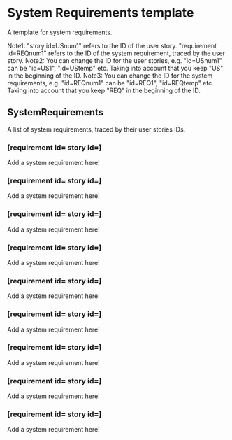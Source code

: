 # System Requirements template

A template for system requirements.

Note1: "story id=USnum1" refers to the ID of the user story. "requirement id=REQnum1" refers to the ID of the system requirement, traced by the user story.
Note2: You can change the ID for the user stories, e.g. "id=USnum1" can be "id=US1", "id=UStemp" etc. Taking into account that you keep "US" in the beginning of the ID.
Note3: You can change the ID for the system requirements, e.g. "id=REQnum1" can be "id=REQ1", "id=REQtemp" etc. Taking into account that you keep "REQ" in the beginning of the ID.


## SystemRequirements

A list of system requirements, traced by their user stories IDs.

### [requirement id= story id=]

Add a system requirement here! 

### [requirement id= story id=]

Add a system requirement here!

### [requirement id= story id=]

Add a system requirement here!

### [requirement id= story id=]

Add a system requirement here! 

### [requirement id= story id=]

Add a system requirement here!

### [requirement id= story id=]

Add a system requirement here!

### [requirement id= story id=]

Add a system requirement here! 

### [requirement id= story id=]

Add a system requirement here!

### [requirement id= story id=]

Add a system requirement here!



